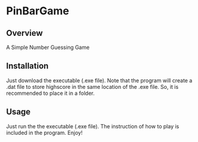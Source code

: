 # PinBarGame

## Overview
A Simple Number Guessing Game

## Installation
Just download the executable (.exe file).
Note that the program will create a .dat file to store highscore in the same location of the .exe file. So, it is recommended to place it in a folder.

## Usage
Just run the the executable (.exe file).
The instruction of how to play is included in the program.
Enjoy!
